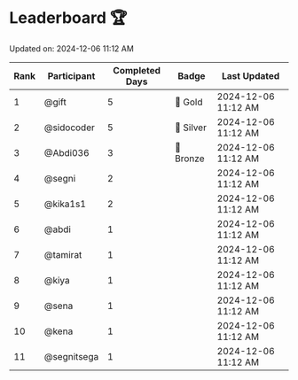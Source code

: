 # Leaderboard 🏆

Updated on: 2024-12-06 11:12 AM

| Rank | Participant       | Completed Days | Badge      | Last Updated         |
|------|-------------------|----------------|------------|----------------------|
| 1    | @gift             | 5              | 🏅 Gold     | 2024-12-06 11:12 AM |
| 2    | @sidocoder        | 5              | 🥈 Silver   | 2024-12-06 11:12 AM |
| 3    | @Abdi036          | 3              | 🥉 Bronze   | 2024-12-06 11:12 AM |
| 4    | @segni            | 2              |            | 2024-12-06 11:12 AM |
| 5    | @kika1s1          | 2              |            | 2024-12-06 11:12 AM |
| 6    | @abdi             | 1              |            | 2024-12-06 11:12 AM |
| 7    | @tamirat          | 1              |            | 2024-12-06 11:12 AM |
| 8    | @kiya             | 1              |            | 2024-12-06 11:12 AM |
| 9    | @sena             | 1              |            | 2024-12-06 11:12 AM |
| 10   | @kena             | 1              |            | 2024-12-06 11:12 AM |
| 11   | @segnitsega       | 1              |            | 2024-12-06 11:12 AM |
